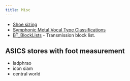 ```yaml
---
title: Misc
---
```


- [Shoe sizing](http://www.sizecharter.com/clothing-fit-and-measurement/understanding-shoe-sizing)
- [Symphonic Metal Vocal Type Classifications](https://docs.google.com/spreadsheets/d/1at_zQfBPKGTya4IuqhJ_B8tqz_wUSY9VjLqSyX39tTw)
- [BT_BlockLists](https://github.com/Naunter/BT_BlockLists) - Transmission block list.

## ASICS stores with foot measurement
*   ladphrao
*   icon siam
*   central world
